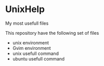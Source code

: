 UnixHelp
========

My most usefull files 

This repository have the following set of files

- unix environment
- Gvim environment
- unix usefull command
- ubuntu usefull command

